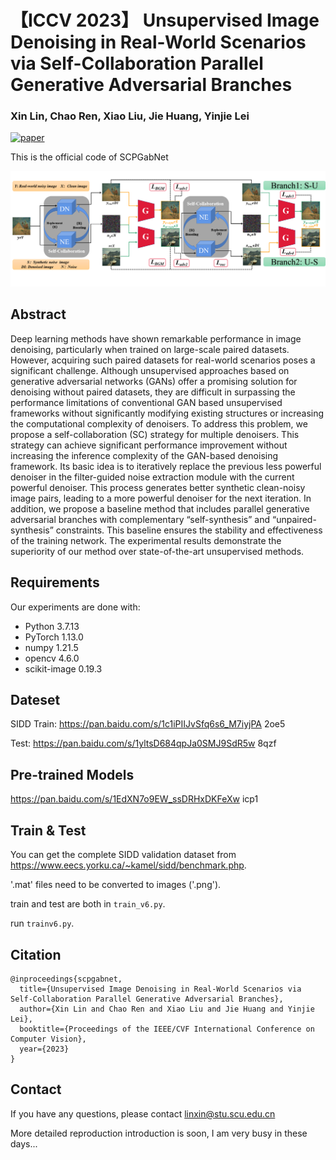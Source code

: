 # 【ICCV 2023】 Unsupervised Image Denoising in Real-World Scenarios via Self-Collaboration Parallel Generative Adversarial Branches

### Xin Lin, Chao Ren, Xiao Liu, Jie Huang, Yinjie Lei

[![paper](https://img.shields.io/badge/arXiv-Paper-green_yellow)](https://arxiv.org/pdf/2308.06776.pdf)

This is the official code of SCPGabNet

![main_fig](./kuangjia.png)


## Abstract
Deep learning methods have shown remarkable performance in image denoising, particularly when trained on large-scale paired datasets. However, acquiring such paired datasets for real-world scenarios poses a significant challenge. Although unsupervised approaches based on generative adversarial networks (GANs) offer a promising solution for denoising without paired datasets, they are difficult in surpassing the performance limitations of conventional GAN based unsupervised frameworks without significantly modifying existing structures or increasing the computational complexity of denoisers. To address this problem, we propose a self-collaboration (SC) strategy for multiple denoisers. This strategy can achieve significant performance improvement without increasing the inference complexity of the GAN-based denoising framework. Its basic idea is to iteratively replace the previous less powerful denoiser in the filter-guided noise extraction module with the current powerful denoiser. This process generates better synthetic clean-noisy image pairs, leading to a more powerful denoiser for the next iteration. In addition, we propose a baseline method that includes parallel generative adversarial branches with complementary “self-synthesis” and “unpaired-synthesis” constraints. This baseline ensures the stability and effectiveness of the training network. The experimental results demonstrate the superiority of our method over state-of-the-art unsupervised methods.

## Requirements
Our experiments are done with:

- Python 3.7.13
- PyTorch 1.13.0
- numpy 1.21.5
- opencv 4.6.0
- scikit-image 0.19.3

## Dateset

SIDD
Train: https://pan.baidu.com/s/1c1iPIIJvSfq6s6_M7iyjPA  2oe5 

Test: https://pan.baidu.com/s/1yltsD684qpJa0SMJ9SdR5w   8qzf 

## Pre-trained Models

https://pan.baidu.com/s/1EdXN7o9EW_ssDRHxDKFeXw    icp1 



## Train & Test
You can get the complete SIDD validation dataset from https://www.eecs.yorku.ca/~kamel/sidd/benchmark.php.

'.mat' files need to be converted to images ('.png'). 

train and test are both in `train_v6.py`.

run `trainv6.py`.

## Citation

    @inproceedings{scpgabnet,
      title={Unsupervised Image Denoising in Real-World Scenarios via Self-Collaboration Parallel Generative Adversarial Branches}, 
      author={Xin Lin and Chao Ren and Xiao Liu and Jie Huang and Yinjie Lei},
      booktitle={Proceedings of the IEEE/CVF International Conference on Computer Vision},
      year={2023}
    }

## Contact
If you have any questions, please contact linxin@stu.scu.edu.cn

More detailed reproduction introduction is soon, I am very busy in these days... 
